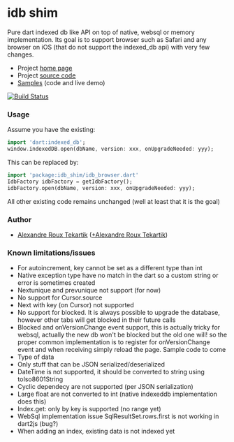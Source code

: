 # idb shim

Pure dart indexed db like API on top of native, websql or memory implementation. Its goal is to support browser such as
Safari and any browser on iOS (that do not support the indexed_db api) with very few changes.

* Project [home page](http://alextekartik.github.io/idb_shim.dart/)
* Project [source code](https://github.com/alextekartik/idb_shim.dart)
* [Samples](https://alextekartik.github.io/idb_shim_samples.dart) (code and live demo)

[![Build Status](https://drone.io/github.com/alextekartik/idb_shim.dart/status.png)](https://drone.io/github.com/alextekartik/idb_shim.dart/latest)

### Usage

Assume you have the existing:

```dart
import 'dart:indexed_db';
window.indexedDB.open(dbName, version: xxx, onUpgradeNeeded: yyy);
```

This can be replaced by:

```dart
import 'package:idb_shim/idb_browser.dart'
IdbFactory idbFactory = getIdbFactory();
idbFactory.open(dbName, version: xxx, onUpgradeNeeded: yyy);
```

All other existing code remains unchanged (well at least that it is the goal)

### Author
 * [Alexandre Roux Tekartik](https://github.com/alextekartik) ([+Alexandre Roux Tekartik](https://plus.google.com/+AlexandreRouxTekartik/about))
 
### Known limitations/issues

* For autoincrement, key cannot be set as a different type than int
* Native exception type have no match in the dart so a custom string or error is sometimes created
* Nextunique and prevunique not support (for now)
* No support for Cursor.source
* Next with key (on Cursor) not supported
* No support for blocked. It is always possible to upgrade the database, however other tabs will get blocked in their future calls
* Blocked and onVersionChange event support, this is actually tricky for websql, actually the new db won't be blocked but the old one will!
  so the proper common implementation is to register for onVersionChange event and when receiving simply reload the page. Sample code to come
* Type of data
 * Only stuff that can be JSON serialized/deserialized
 * DateTime is not supported, it should be converted to string using toIso8601String
 * Cyclic dependecy are not supported (per JSON serialization)
 * Large float are not converted to int (native indexeddb implementation does this)
* Index.get: only by key is supported (no range yet)
* WebSql implementation issue SqlResultSet.rows.first is not working in dart2js (bug?)
* When adding an index, existing data is not indexed yet

